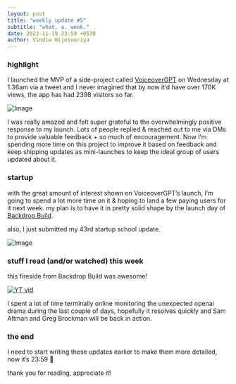 ```yaml
---
layout: post
title: "weekly update #5"
subtitle: "what. a. week."
date: 2023-11-19 23:59 +0530
author: Vindiw Wijesooriya
---
```


### highlight

I launched the MVP of a side-project called [VoiceoverGPT](https://www.voiceovergpt.app) on Wednesday at 1.36am via a tweet and I never imagined that by now it’d have over 170K views, the app has had 2398 visitors so far.

![Image](https://twitter.com/vindiww/status/1724519150524260517)

I was really amazed and felt super grateful to the overwhelmingly positive response to my launch. Lots of people replied & reached out to me via DMs to provide valuable feedback + so much of encouragement. Now I’m spending more time on this project to improve it based on feedback and keep shipping updates as mini-launches to keep the ideal group of users updated about it.

### startup

with the great amount of interest shown on VoiceoverGPT’s launch, I’m going to spend a lot more time on it & hoping to land a few paying users for it next week. my plan is to have it in pretty solid shape by the launch day of [Backdrop Build](https://backdropbuild.com).

also, I just submitted my 43rd startup school update.

![Image](https://substackcdn.com/image/fetch/f_auto,q_auto:good,fl_progressive:steep/https%3A%2F%2Fsubstack-post-media.s3.amazonaws.com%2Fpublic%2Fimages%2Fc49dcfee-42f7-4a0b-8aeb-152af5cb7651.heic)

### stuff I read (and/or watched) this week

this fireside from Backdrop Build was awesome!

[![YT vid](https://img.youtube.com/vi/BAscxPgzSBs/0.jpg)](https://youtu.be/BAscxPgzSBs)

I spent a lot of time terminally online monitoring the unexpected openai drama during the last couple of days, hopefully it resolves quickly and Sam Altman and Greg Brockman will be back in action.

### the end

I need to start writing these updates earlier to make them more detailed, now it’s 23:59 🙂

thank you for reading, appreciate it!
